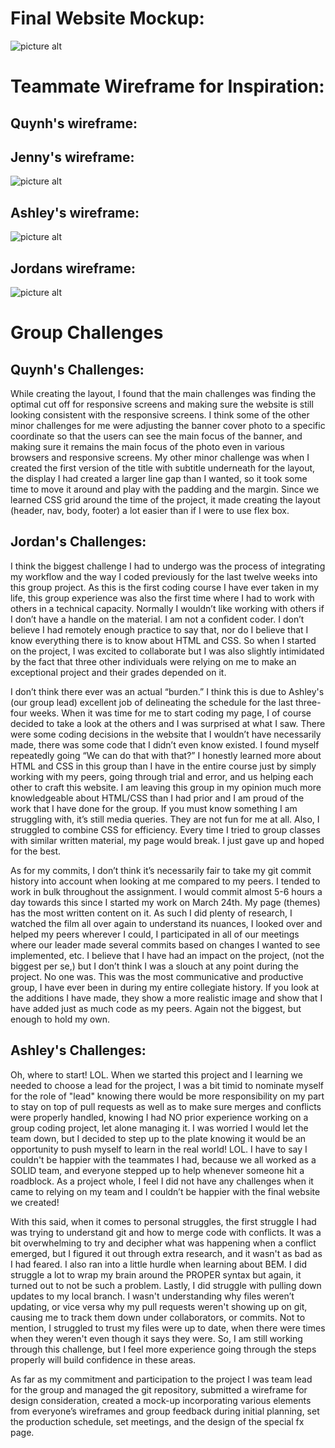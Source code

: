 # Final Website Mockup:

![picture alt](./image/Mock-Up.jpg "Mock Up for Webpage")

# Teammate Wireframe for Inspiration:

## Quynh's wireframe:

## Jenny's wireframe:
![picture alt](./image/Jenny%20Mockup.jpg "Mock Up for Webpage")

## Ashley's wireframe:
![picture alt](./image/Ashley%20Wireframe.jpg "Mock Up for Webpage")

## Jordans wireframe:
![picture alt](./image/Jordan%20Wireframe.jpg "Mock Up for Webpage")

# Group Challenges 

## Quynh's Challenges:

While creating the layout, I found that the main challenges was finding the optimal cut off for responsive screens and making sure the website is still looking consistent with the responsive screens. I think some of the other minor challenges for me were adjusting the banner cover photo to a specific coordinate so that the users can see the main focus of the banner, and making sure it remains the main focus of the photo even in various browsers and responsive screens. My other minor challenge was when I created the first version of the title with subtitle underneath for the layout, the display I had created a larger line gap than I wanted, so it took some time to move it around and play with the padding and the margin. Since we learned CSS grid around the time of the project, it made creating the layout (header, nav, body, footer) a lot easier than if I were to use flex box. 


## Jordan's Challenges:

I think the biggest challenge I had to undergo was the process of integrating my workflow and the way I coded previously for the last twelve weeks into this group project. As this is the first coding course I have ever taken in my life, this group experience was also the first time where I had to work with others in a technical capacity. Normally I wouldn’t like working with others if I don’t have a handle on the material. I am not a confident coder. I don’t believe I had remotely enough practice to say that, nor do I believe that I know everything there is to know about HTML and CSS. So when I started on the project, I was excited to collaborate but I was also slightly intimidated by the fact that three other individuals were relying on me to make an exceptional project and their grades depended on it. 

I don’t think there ever was an actual “burden.” I think this is due to Ashley's (our group lead) excellent job of delineating the schedule for the last three-four weeks. When it was time for me to start coding my page, I of course decided to take a look at the others and I was surprised at what I saw. There were some coding decisions in the website that I wouldn’t have necessarily made, there was some code that I didn’t even know existed. I found myself repeatedly going “We can do that with that?” I honestly learned more about HTML and CSS in this group than I have in the entire course just by simply working with my peers, going through trial and error, and us helping each other to craft this website. I am leaving this group in my opinion much more knowledgeable about HTML/CSS than I had prior and I am proud of the work that I have done for the group. If you must know something I am struggling with, it’s still media queries. They are not fun for me at all. Also, I struggled to combine CSS for efficiency. Every time I tried to group classes with similar written material, my page would break. I just gave up and hoped for the best. 

As for my commits, I don’t think it’s necessarily fair to take my git commit history into account when looking at me compared to my peers. I tended to work in bulk throughout the assignment. I would commit almost 5-6 hours a day towards this since I started my work on March 24th. My page (themes) has the most written content on it. As such I did plenty of research, I watched the film all over again to understand its nuances, I looked over and helped my peers wherever I could, I participated in all of our meetings where our leader made several commits based on changes I wanted to see implemented, etc. I believe that I have had an impact on the project, (not the biggest per se,) but I don’t think I was a slouch at any point during the project. No one was. This was the most communicative and productive group, I have ever been in during my entire collegiate history. If you look at the additions I have made, they show a more realistic image and show that I have added just as much code as my peers. Again not the biggest, but enough to hold my own.


## Ashley's Challenges:

Oh, where to start! LOL. When we started this project and I learning we needed to choose a lead for the project, I was a bit timid to nominate myself for the role of "lead" knowing there would be more responsibility on my part to stay on top of pull requests as well as to make sure merges and conflicts were properly handled, knowing I had NO prior experience working on a group coding project, let alone managing it. I was worried I would let the team down, but I decided to step up to the plate knowing it would be an opportunity to push myself to learn in the real world! LOL. I have to say I couldn't be happier with the teammates I had, because we all worked as a SOLID team, and everyone stepped up to help whenever someone hit a roadblock. As a project whole, I feel I did not have any challenges when it came to relying on my team and I couldn’t be happier with the final website we created! 

With this said, when it comes to personal struggles, the first struggle I had was trying to understand git and how to merge code with conflicts. It was a bit overwhelming to try and decipher what was happening when a conflict emerged, but I figured it out through extra research, and it wasn't as bad as I had feared. I also ran into a little hurdle when learning about BEM. I did struggle a lot to wrap my brain around the PROPER syntax but again, it turned out to not be such a problem. Lastly, I did struggle with pulling down updates to my local branch. I wasn't understanding why files weren’t updating, or vice versa why my pull requests weren't showing up on git, causing me to track them down under collaborators, or commits. Not to mention, I struggled to trust my files were up to date, when there were times when they weren't even though it says they were. So, I am still working through this challenge, but I feel more experience going through the steps properly will build confidence in these areas. 

As far as my commitment and participation to the project I was team lead for the group and managed the git repository, submitted a wireframe for design consideration, created a mock-up incorporating various elements from everyone’s wireframes and group feedback during initial planning, set the production schedule, set meetings, and the design of the special fx page. 
